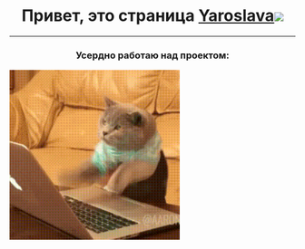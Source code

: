 <h1 align="center"> Привет, это страница <a href="https://netrodgen.github.io/cv">Yaroslava</a><img src="https://github.com/blackcater/blackcater/raw/main/images/Hi.gif" height="32"/></h1>

---

<h3 align="center">Усердно работаю над проектом:</h3>
 <img align="center" alt="GIF" src="https://github.com/NetrodgeN/NetrodgeN/blob/main/2GU.gif?raw=true"  height="300" />
<!-- <h4 align="center"> -->
<!--   <img src="https://i.gifer.com/2GU.gif" height="300px"/> -->
<!-- </h4> -->

